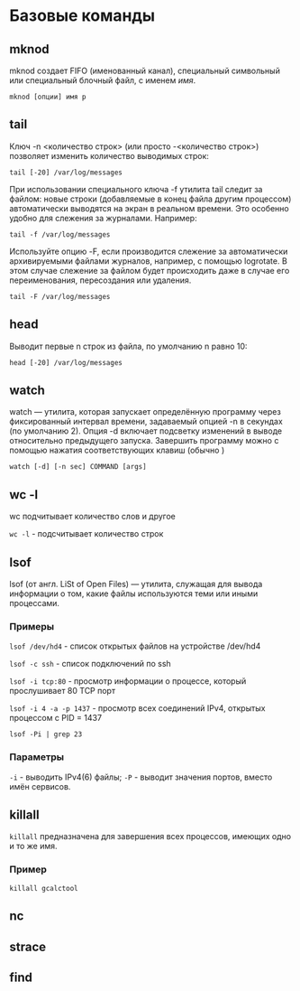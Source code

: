 # Базовые команды


## mknod

mknod создает FIFO (именованный канал), специальный символьный или специальный блочный файл, с именем _имя_.

`mknod [опции] имя p`

## tail
Ключ -n <количество строк> (или просто -<количество строк>) позволяет изменить количество выводимых строк:

`tail [-20] /var/log/messages`

При использовании специального ключа -f утилита tail следит за файлом: новые строки (добавляемые в конец файла другим процессом) автоматически выводятся на экран в реальном времени. Это особенно удобно для слежения за журналами. Например:

`tail -f /var/log/messages`

Используйте опцию -F, если производится слежение за автоматически архивируемыми файлами журналов, например, с помощью logrotate. В этом случае слежение за файлом будет происходить даже в случае его переименования, пересоздания или удаления.

`tail -F /var/log/messages`

## head 

Выводит первые n строк из файла, по умолчанию n равно 10:

`head [-20] /var/log/messages`

## watch

watch — утилита, которая запускает определённую программу через фиксированный интервал времени, задаваемый опцией -n в секундах (по умолчанию 2). Опция -d включает подсветку изменений в выводе относительно предыдущего запуска. Завершить программу можно с помощью нажатия соответствующих клавиш (обычно <CTRL-C>)

`watch [-d] [-n sec] COMMAND [args]`

## wc -l

wc подчитывает количество слов и другое 

`wc -l` - подсчитывает количество строк

## lsof
lsof (от англ. LiSt of Open Files) — утилита, служащая для вывода информации о том, какие файлы используются теми или иными процессами. 

### Примеры

`lsof /dev/hd4` - cписок открытых файлов на устройстве /dev/hd4

`lsof -c ssh` - cписок подключений по ssh

`lsof -i tcp:80` - просмотр информации о процессе, который прослушивает 80 TCP порт

`lsof -i 4 -a -p 1437` - просмотр всех соединений IPv4, открытых процессом с PID = 1437

`lsof -Pi | grep 23` 

### Параметры

`-i` - выводить IPv4(6) файлы;
`-P` - выводит значения портов, вместо имён сервисов.


## killall 

`killall` предназначена для завершения всех процессов, имеющих одно и то же имя. 

### Пример

`killall gcalctool`

## nc



## strace

## find